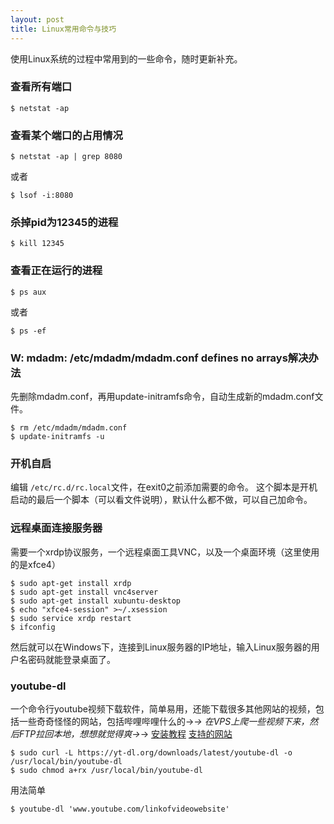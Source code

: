 ```yaml
---
layout: post
title: Linux常用命令与技巧
---
```


使用Linux系统的过程中常用到的一些命令，随时更新补充。

### 查看所有端口
 ```
 $ netstat -ap
 ```
### 查看某个端口的占用情况
 ```
 $ netstat -ap | grep 8080
 ```
 或者
 ```
 $ lsof -i:8080
 ```
### 杀掉pid为12345的进程
 ```
 $ kill 12345
 ```
### 查看正在运行的进程
 ```
 $ ps aux
 ```
 或者
 ```
 $ ps -ef
 ```
### W: mdadm: /etc/mdadm/mdadm.conf defines no arrays解决办法
先删除mdadm.conf，再用update-initramfs命令，自动生成新的mdadm.conf文件。
 ```
 $ rm /etc/mdadm/mdadm.conf
 $ update-initramfs -u
 ```
### 开机自启
编辑 ```/etc/rc.d/rc.local```文件，在exit0之前添加需要的命令。
这个脚本是开机启动的最后一个脚本（可以看文件说明），默认什么都不做，可以自己加命令。
### 远程桌面连接服务器
需要一个xrdp协议服务，一个远程桌面工具VNC，以及一个桌面环境（这里使用的是xfce4）
 ```
 $ sudo apt-get install xrdp
 $ sudo apt-get install vnc4server
 $ sudo apt-get install xubuntu-desktop
 $ echo "xfce4-session" >~/.xsession
 $ sudo service xrdp restart
 $ ifconfig
 ``` 
然后就可以在Windows下，连接到Linux服务器的IP地址，输入Linux服务器的用户名密码就能登录桌面了。
### youtube-dl
一个命令行youtube视频下载软件，简单易用，还能下载很多其他网站的视频，包括一些奇奇怪怪的网站，包括哔哩哔哩什么的→_→
在VPS上爬一些视频下来，然后FTP拉回本地，想想就觉得爽→_→
[安装教程](https://rg3.github.io/youtube-dl/download.html)
[支持的网站](https://rg3.github.io/youtube-dl/supportedsites.html)
 ```
 $ sudo curl -L https://yt-dl.org/downloads/latest/youtube-dl -o /usr/local/bin/youtube-dl
 $ sudo chmod a+rx /usr/local/bin/youtube-dl
 ```
 用法简单
 ```
 $ youtube-dl 'www.youtube.com/linkofvideowebsite'
 ```